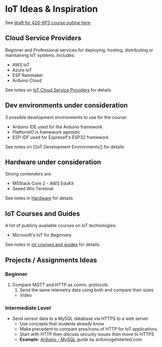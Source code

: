 # IoT Ideas & Inspiration

See [draft for 420-6P3 course outline here](https://johnabbott.sharepoint.com/:w:/s/ComputerScience/EdPXx6AZsGxMqkwhU_pJdLoBi1eAB6dEoTevfbuULvbURg?e=ZhGb8O)


## Cloud Service Providers
Beginner and Professional services for deploying, hosting, distributing or maintaining IoT systems. Includes:
- AWS IoT
- Azure IoT
- ESP Rainmaker
- Arduino Cloud

See notes on [IoT Cloud Service Providers](IoT%20Cloud%20Service%20Providers.md) for details

## Dev environments under consideration

3 possible development environments to use for the course:
- Arduino IDE used for the Arduino framework
- PlatformIO is framework agnostic
- ESP-IDF used for Espressif's ESP32 framework

See notes on [[IoT Development Environments]] for details

## Hardware under consideration
Strong contenders are:
- M5Stack Core 2 - AWS EduKit
- Seeed Wio Terminal

See notes in [Hardware](Hardware.md) for details.

## IoT Courses and Guides

A list of publicly available courses on IoT technologies:
- Microsoft's IoT for Beginners

See notes in [iot courses and guides](iot%20courses%20and%20guides.md) for details.

## Projects / Assignments Ideas

### Beginner
1. Compare MQTT and HTTP as comm. protocols
	1. Send the same telemetry data using both and compare their sizes
	- Video 

### Intermediate Level

- Send sensor data to a MySQL database via HTTPS to a web server
  - Use concepts that students already know
  - Make precedent to compare pros/cons of HTTP for IoT applications
  - Start with HTTP then discuss security issues then move to HTTPS
  - **Example:** [Arduino - MySQL](https://arduinogetstarted.com/tutorials/arduino-mysql) guide by arduinogetstarted.com
  
  
